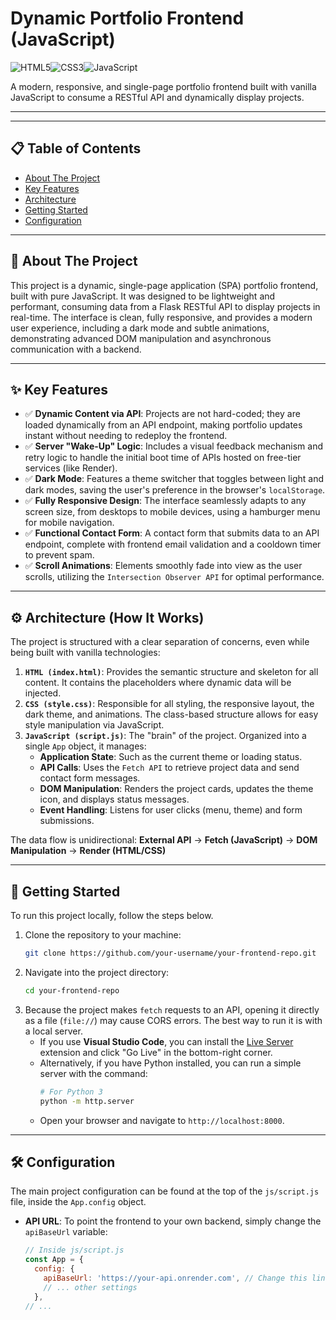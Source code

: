 # Dynamic Portfolio Frontend (JavaScript)

![HTML5](https://img.shields.io/badge/Language-HTML5-orange?style=for-the-badge&logo=html5)![CSS3](https://img.shields.io/badge/Style-CSS3-blue?style=for-the-badge&logo=css3)![JavaScript](https://img.shields.io/badge/Language-JavaScript-yellow?style=for-the-badge&logo=javascript)

A modern, responsive, and single-page portfolio frontend built with vanilla JavaScript to consume a RESTful API and dynamically display projects.

---

[<!-- Megatrends -->](https://s1.ezgif.com/tmp/ezgif-1bf71e3133e4c3.gif)

---

## 📋 Table of Contents

*   [About The Project](#-about-the-project)
*   [Key Features](#-key-features)
*   [Architecture](#️-architecture-how-it-works)
*   [Getting Started](#-getting-started)
*   [Configuration](#️-configuration)

---

## 📖 About The Project

This project is a dynamic, single-page application (SPA) portfolio frontend, built with pure JavaScript. It was designed to be lightweight and performant, consuming data from a Flask RESTful API to display projects in real-time. The interface is clean, fully responsive, and provides a modern user experience, including a dark mode and subtle animations, demonstrating advanced DOM manipulation and asynchronous communication with a backend.

---

## ✨ Key Features

*   ✅ **Dynamic Content via API**: Projects are not hard-coded; they are loaded dynamically from an API endpoint, making portfolio updates instant without needing to redeploy the frontend.
*   ✅ **Server "Wake-Up" Logic**: Includes a visual feedback mechanism and retry logic to handle the initial boot time of APIs hosted on free-tier services (like Render).
*   ✅ **Dark Mode**: Features a theme switcher that toggles between light and dark modes, saving the user's preference in the browser's `localStorage`.
*   ✅ **Fully Responsive Design**: The interface seamlessly adapts to any screen size, from desktops to mobile devices, using a hamburger menu for mobile navigation.
*   ✅ **Functional Contact Form**: A contact form that submits data to an API endpoint, complete with frontend email validation and a cooldown timer to prevent spam.
*   ✅ **Scroll Animations**: Elements smoothly fade into view as the user scrolls, utilizing the `Intersection Observer API` for optimal performance.

---

## ⚙️ Architecture (How It Works)

The project is structured with a clear separation of concerns, even while being built with vanilla technologies:

1.  **`HTML (index.html)`**: Provides the semantic structure and skeleton for all content. It contains the placeholders where dynamic data will be injected.
2.  **`CSS (style.css)`**: Responsible for all styling, the responsive layout, the dark theme, and animations. The class-based structure allows for easy style manipulation via JavaScript.
3.  **`JavaScript (script.js)`**: The "brain" of the project. Organized into a single `App` object, it manages:
    *   **Application State**: Such as the current theme or loading status.
    *   **API Calls**: Uses the `Fetch API` to retrieve project data and send contact form messages.
    *   **DOM Manipulation**: Renders the project cards, updates the theme icon, and displays status messages.
    *   **Event Handling**: Listens for user clicks (menu, theme) and form submissions.

The data flow is unidirectional:
**External API** → **Fetch (JavaScript)** → **DOM Manipulation** → **Render (HTML/CSS)**

---

## 🚀 Getting Started

To run this project locally, follow the steps below.

1.  Clone the repository to your machine:
    ```sh
    git clone https://github.com/your-username/your-frontend-repo.git
    ```
2.  Navigate into the project directory:
    ```sh
    cd your-frontend-repo
    ```
3.  Because the project makes `fetch` requests to an API, opening it directly as a file (`file://`) may cause CORS errors. The best way to run it is with a local server.
    *   If you use **Visual Studio Code**, you can install the [Live Server](https://marketplace.visualstudio.com/items?itemName=ritwickdey.LiveServer) extension and click "Go Live" in the bottom-right corner.
    *   Alternatively, if you have Python installed, you can run a simple server with the command:
        ```sh
        # For Python 3
        python -m http.server
        ```
    *   Open your browser and navigate to `http://localhost:8000`.

---

## 🛠️ Configuration

The main project configuration can be found at the top of the `js/script.js` file, inside the `App.config` object.

*   **API URL**: To point the frontend to your own backend, simply change the `apiBaseUrl` variable:
    ```javascript
    // Inside js/script.js
    const App = {
      config: {
        apiBaseUrl: 'https://your-api.onrender.com', // Change this line
        // ... other settings
      },
    // ...
    ```
